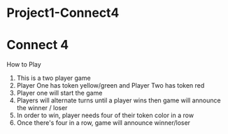 # Project1-Connect4

<h1>Connect 4</h1>

How to Play
1. This is a two player game
2. Player One has token yellow/green and Player Two has token red
3. Player one will start the game
4. Players will alternate turns until a player wins then game will announce the winner / loser
5. In order to win, player needs four of their token color in a row
6. Once there's four in a row, game will announce winner/loser